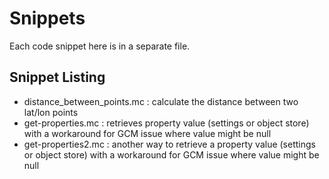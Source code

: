 # Snippets
Each code snippet here is in a separate file.

## Snippet Listing
- distance_between_points.mc : calculate the distance between two lat/lon points
- get-properties.mc : retrieves property value (settings or object store) with a workaround for GCM issue where value might be null
- get-properties2.mc : another way to retrieve a property value (settings or object store) with a workaround for GCM issue where value might be null
